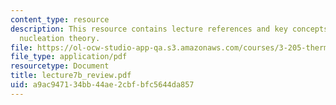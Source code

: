 ```yaml
---
content_type: resource
description: This resource contains lecture references and key concepts of heterogeneous
  nucleation theory.
file: https://ol-ocw-studio-app-qa.s3.amazonaws.com/courses/3-205-thermodynamics-and-kinetics-of-materials-fall-2006/a9ac947134bb44ae2cbfbfc5644da857_lecture7b_review.pdf
file_type: application/pdf
resourcetype: Document
title: lecture7b_review.pdf
uid: a9ac9471-34bb-44ae-2cbf-bfc5644da857
---
```


